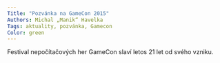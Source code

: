 ```yaml
---
Title: "Pozvánka na GameCon 2015"
Authors: Michal „Manik“ Havelka
Tags: aktuality, pozvánka, Gamecon
Color: green
---
```

Festival nepočítačových her GameCon slaví
letos 21 let od svého vzniku.
